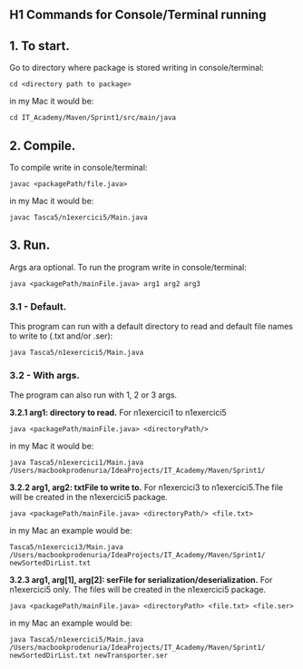 H1 **Commands for Console/Terminal running**
--
## 1. To start.
Go to directory where package is stored writing in console/terminal:

    cd <directory path to package>

in my Mac it would be:

    cd IT_Academy/Maven/Sprint1/src/main/java

## 2. Compile.
To compile write in console/terminal:

    javac <packagePath/file.java>   

in my Mac it would be:

    javac Tasca5/n1exercici5/Main.java

## 3. Run.
Args ara optional. To run the program write in console/terminal:

    java <packagePath/mainFile.java> arg1 arg2 arg3

### 3.1 - Default.
This program can run with a default directory to read and default file names to write to (.txt and/or .ser):

    java Tasca5/n1exercici5/Main.java 

### 3.2 - With args.
The program can also run with 1, 2 or 3 args.


**3.2.1 arg1: directory to read.**
For n1exercici1 to n1exercici5

    java <packagePath/mainFile.java> <directoryPath/>

in my Mac it would be:

    java Tasca5/n1exercici1/Main.java /Users/macbookprodenuria/IdeaProjects/IT_Academy/Maven/Sprint1/              


**3.2.2 arg1, arg2: txtFile to write to.**
For n1exercici3 to n1exercici5.The file will be created in the n1exercici5 package.

    java <packagePath/mainFile.java> <directoryPath/> <file.txt>               

in my Mac an example would be:

    Tasca5/n1exercici3/Main.java /Users/macbookprodenuria/IdeaProjects/IT_Academy/Maven/Sprint1/ newSortedDirList.txt


**3.2.3 arg1, arg[1], arg[2]: serFile for serialization/deserialization.**
For n1exercici5 only. The files will be created in the n1exercici5 package.

    java <packagePath/mainFile.java> <directoryPath> <file.txt> <file.ser>

in my Mac an example would be:

    java Tasca5/n1exercici5/Main.java /Users/macbookprodenuria/IdeaProjects/IT_Academy/Maven/Sprint1/ newSortedDirList.txt newTransporter.ser